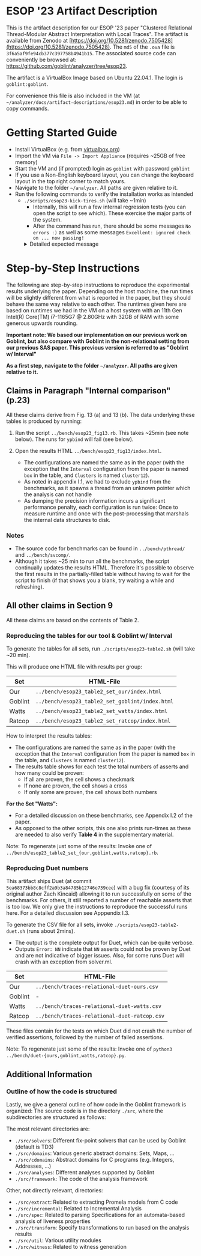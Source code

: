 # ESOP '23 Artifact Description

This is the artifact description for our ESOP '23 paper "Clustered Relational Thread-Modular Abstract Interpretation with Local Traces".
The artifact is available from Zenodo at [https://doi.org/10.5281/zenodo.7505428](https://doi.org/10.5281/zenodo.7505428). The `md5` of the `.ova` file is `3f6a5af9fe94cb377c397758b4941b15`.
The associated source code can conveniently be browsed at: https://github.com/goblint/analyzer/tree/esop23.

The artifact is a VirtualBox Image based on Ubuntu 22.04.1. The login is `goblint:goblint`.

For convenience this file is also included in the VM (at `~/analyzer/docs/artifact-descriptions/esop23.md`) in order to be able to copy commands.

<!-- If you are reading these instructions on goblint.readthedocs.io, they might have been updated to match the current version of Goblint.
When using the artifact, follow the similar instructions it includes. -->

# Getting Started Guide

- Install VirtualBox (e.g. from [virtualbox.org](https://www.virtualbox.org/))
- Import the VM via `File -> Import Appliance` (requires ~25GB of free memory)
- Start the VM and (if prompted) login as `goblint` with password `goblint`
- If you use a Non-English keyboard layout, you can change the keyboard layout in the top right corner to match yours.
- Navigate to the folder `~/analyzer`. All paths are given relative to it.
- Run the following commands to verify the installation works as intended
    - `./scripts/esop23-kick-tires.sh` (will take ~1min)
        - Internally, this will run a few internal regression tests (you can open the script to see which). These exercise the major parts of the system.
        - After the command has run, there should be some messages `No errors :)` as well as some messages `Excellent: ignored check on ... now passing!`
        <details>
            <summary>Detailed expected message</summary>
            ```
            Excellent: ignored check on tests/regression/01-cpa/33-asserts.c:35 is now passing!
            Excellent: ignored check on tests/regression/28-race_reach/22-deref_read_racefree.c:20 is now passing!
            No errors :)
            No errors :)
            Excellent: ignored check on 21-traces-cluster-based.c:48 is now passing!
            Excellent: ignored check on 21-traces-cluster-based.c:66 is now passing!
            Excellent: ignored check on 21-traces-cluster-based.c:69 is now passing!
            Excellent: ignored check on 22-traces-write-centered-vs-meet-mutex.c:25 is now passing!
            Excellent: ignored check on 42-threadenter-arg.c:6 is now passing!
            No errors :)
            No errors :)
            No errors :)
            ```
        </details>

# Step-by-Step Instructions

The following are step-by-step instructions to reproduce the experimental results underlying the paper.
Depending on the host machine, the run times will be slightly different from what is reported in the paper, but they should behave the same way relative to each other.
The runtimes given here are based on runtimes we had in the VM on a host system with an 11th Gen Intel(R) Core(TM) i7-1165G7 @ 2.80GHz with 32GB of RAM with some generous upwards rounding.

**Important note: We based our implementation on our previous work on Goblint, but also compare with Goblint in the non-relational setting from our previous SAS paper. This previous version is referred to as "Goblint w/ Interval"**

**As a first step, navigate to the folder `~/analyzer`. All paths are given relative to it.**

## Claims in Paragraph "Internal comparison" (p.23)

All these claims derive from Fig. 13 (a) and 13 (b). The data underlying these tables is produced by running:

1. Run the script `../bench/esop23_fig13.rb`. This takes ~25min (see note below). The runs for `ypbind` will fail (see below).
2. Open the results HTML `../bench/esop23_fig13/index.html`.

    - The configurations are named the same as in the paper (with the exception that the `Interval` configuration from the paper is named `box` in the table, and `Clusters` is named `cluster12`).
    - As noted in appendix I.1, we had to exclude `ypbind` from the benchmarks, as it spawns a thread from an unknown pointer which the analysis can not handle
    - As dumping the precision information incurs a significant performance penalty, each configuration is run twice: Once to measure runtime and once with
    the post-processing that marshals the internal data structures to disk.



### Notes
* The source code for benchmarks can be found in `../bench/pthread/` and `../bench/svcomp/`.
* Although it takes ~25 min to run all the benchmarks, the script continually updates the results HTML. Therefore it's possible to observe the first results in the partially-filled table without having to wait for the script to finish (if that shows you a blank, try waiting a while and refreshing).


## All other claims in Section 9

All these claims are based on the contents of Table 2.

### Reproducing the tables for our tool & Goblint w/ Interval

To generate the tables for all sets, run `./scripts/esop23-table2.sh` (will take ~20 min).

This will produce one HTML file with results per group:

| Set      | HTML-File                                       |
| -------- | ------------------------------------------------|
| Our      | `../bench/esop23_table2_set_our/index.html`     |
| Goblint  | `../bench/esop23_table2_set_goblint/index.html` |
| Watts    | `../bench/esop23_table2_set_watts/index.html`   |
| Ratcop   | `../bench/esop23_table2_set_ratcop/index.html`  |


How to interpret the results tables:
  - The configurations are named the same as in the paper (with the exception that the `Interval` configuration from the paper is named `box` in the table, and `Clusters` is named `cluster12`).
  - The results table shows for each test the total numbers of asserts and how many could be proven:
      - If all are proven, the cell shows a checkmark
      - If none are proven, the cell shows a cross
      - If only some are proven, the cell shows both numbers

**For the Set "Watts":**
 - For a detailed discussion on these benchmarks, see Appendix I.2 of the paper.
 - As opposed to the other scripts, this one also prints run-times as these are needed to also verify **Table 4** in the supplementary material.

Note: To regenerate just some of the results: Invoke one of `../bench/esop23_table2_set_{our,goblint,watts,ratcop}.rb`.

### Reproducing Duet numbers

This artifact ships Duet (at commit `5ea68373bb8c8cff2a9b3a84785b12746e739cee`) with a bug fix (courtesy of its original author Zach Kincaid) allowing it to run successfully on some of the benchmarks.
For others, it still reported a number of reachable asserts that is too low.
We only give the instructions to reproduce the successful runs here. For a detailed discussion see Apppendix I.3.

To generate the CSV file for all sets, invoke `./scripts/esop23-table2-duet.sh` (runs about 2mins).

- The output is the complete output for Duet, which can be quite verbose.
- Outputs `Error: NN` indicate that `NN` asserts could not be proven by Duet and are not indicative of bigger issues.
Also, for some runs Duet will crash with an exception from solver.ml.


| Set      | HTML-File                                       |
| -------- | ------------------------------------------------|
| Our      | `../bench/traces-relational-duet-ours.csv`      |
| Goblint  | -                                               |
| Watts    | `../bench/traces-relational-duet-watts.csv`     |
| Ratcop   | `../bench/traces-relational-duet-ratcop.csv`    |

These files contain for the tests on which Duet did not crash the number of verified assertions,
followed by the number of failed assertions.

Note: To regenerate just some of the results: Invoke one of `python3 ../bench/duet-{ours,goblint,watts,ratcop}.py`.


## Additional Information
### Outline of how the code is structured
Lastly, we give a general outline of how code in the Goblint framework is organized:
The source code is in the directory `./src`, where the subdirectories are structured as follows:

The most relevant directories are:

- `./src/solvers`: Different fix-point solvers that can be used by Goblint (default is TD3)
- `./src/domains`: Various generic abstract domains: Sets, Maps, ...
- `./src/cdomains`: Abstract domains for C programs (e.g. Integers, Addresses, ...)
- `./src/analyses`: Different analyses supported by Goblint
- `./src/framework`: The code of the analysis framework

Other, not directly relevant, directories:

- `./src/extract`: Related to extracting Promela models from C code
- `./src/incremental`: Related to Incremental Analysis
- `./src/spec`: Related to parsing Specifications for an automata-based analysis of liveness properties
- `./src/transform`: Specify transformations to run based on the analysis results
- `./src/util`: Various utility modules
- `./src/witness`: Related to witness generation
